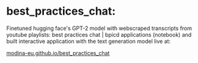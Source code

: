 # best_practices_chat: 
Finetuned hugging face's GPT-2 model with webscraped transcripts from youtube playlists: best practices chat | bpicd applications (notebook) and built interactive application with the text generation model live at: 

[modina-eu.github.io/best_practices_chat](https://modina-eu.github.io/best_practices_chat/)


